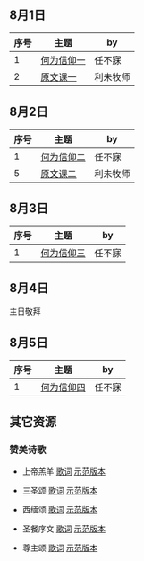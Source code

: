
## 8月1日

|序号|主题|by|
|---|----|---|
|1|[何为信仰一](https://carmelbible.sgp1.digitaloceanspaces.com/csmp2024/0101_f.mp3)|任不寐|
|2|[原文课一](https://carmelbible.sgp1.digitaloceanspaces.com/csmp2024/0102_f.mp3)|利未牧师|

## 8月2日

|序号|主题|by|
|---|----|---|
|1|[何为信仰二](https://carmelbible.sgp1.digitaloceanspaces.com/csmp2024/0201_f.mp3)|任不寐|
|5|[原文课二](https://carmelbible.sgp1.digitaloceanspaces.com/csmp2024/0205_f.mp3)|利未牧师|

## 8月3日

|序号|主题|by|
|---|----|---|
|1|[何为信仰三](https://carmelbible.sgp1.digitaloceanspaces.com/csmp2024/0301_f.mp3)|任不寐|

## 8月4日

主日敬拜

## 8月5日

|序号|主题|by|
|---|----|---|
|1|[何为信仰四](https://carmelbible.sgp1.digitaloceanspaces.com/csmp2024/0501_f.mp3)|任不寐|

## 其它资源

### 赞美诗歌

* 上帝羔羊
[歌词](https://carmelbible.sgp1.digitaloceanspaces.com/%E8%B5%9E%E7%BE%8E%E8%AF%97/%E4%B8%8A%E5%B8%9D%E7%BE%94%E7%BE%8A.jpg)
[示范版本](https://carmelbible.sgp1.digitaloceanspaces.com/%E8%B5%9E%E7%BE%8E%E8%AF%97/%E4%B8%8A%E5%B8%9D%E7%BE%94%E7%BE%8A.mp3)

* 三圣颂
[歌词](https://carmelbible.sgp1.digitaloceanspaces.com/%E8%B5%9E%E7%BE%8E%E8%AF%97/%E4%B8%89%E5%9C%A3%E9%A2%82.jpg)
[示范版本](https://carmelbible.sgp1.digitaloceanspaces.com/%E8%B5%9E%E7%BE%8E%E8%AF%97/%E4%B8%89%E5%9C%A3%E9%A2%82.mp3)

* 西缅颂
[歌词](https://carmelbible.sgp1.digitaloceanspaces.com/%E8%B5%9E%E7%BE%8E%E8%AF%97/%E8%A5%BF%E7%BC%85%E9%A2%82.jpg)
[示范版本](https://carmelbible.sgp1.digitaloceanspaces.com/%E8%B5%9E%E7%BE%8E%E8%AF%97/%E8%A5%BF%E9%9D%A2%E9%A2%82.mp3)

* 圣餐序文
[歌词](https://carmelbible.sgp1.digitaloceanspaces.com/%E8%B5%9E%E7%BE%8E%E8%AF%97/%E5%9C%A3%E9%A4%90%E5%BA%8F%E6%96%87.jpg)
[示范版本](https://carmelbible.sgp1.digitaloceanspaces.com/%E8%B5%9E%E7%BE%8E%E8%AF%97/%E5%9C%A3%E9%A4%90%E5%BA%8F%E6%96%87.mp3)

* 尊主颂
[歌词](https://carmelbible.sgp1.digitaloceanspaces.com/%E8%B5%9E%E7%BE%8E%E8%AF%97/%E5%B0%8A%E4%B8%BB%E9%A2%82.png)
[示范版本](https://carmelbible.sgp1.digitaloceanspaces.com/%E8%B5%9E%E7%BE%8E%E8%AF%97/%E5%B0%8A%E4%B8%BB%E9%A2%82.mp3)
